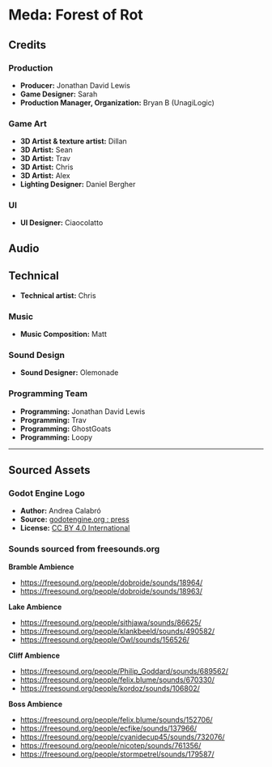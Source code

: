 # Meda: Forest of Rot

## Credits

### Production
- **Producer:** Jonathan David Lewis  
- **Game Designer:** Sarah  
- **Production Manager, Organization:** Bryan B (UnagiLogic)  

### Game Art
- **3D Artist & texture artist:** Dillan  
- **3D Artist:** Sean  
- **3D Artist:** Trav  
- **3D Artist:** Chris  
- **3D Artist:** Alex  
- **Lighting Designer:** Daniel Bergher

### UI
- **UI Designer:** Ciaocolatto  

## Audio

## Technical
- **Technical artist:** Chris

### Music
- **Music Composition:** Matt  

### Sound Design
- **Sound Designer:** Olemonade

### Programming Team
- **Programming:** Jonathan David Lewis  
- **Programming:** Trav  
- **Programming:** GhostGoats  
- **Programming:** Loopy  

---

## Sourced Assets

### Godot Engine Logo
- **Author:** Andrea Calabró  
- **Source:** [godotengine.org : press](https://godotengine.org/press/)  
- **License:** [CC BY 4.0 International](https://github.com/godotengine/godot/blob/master/LOGO_LICENSE.txt)  

### Sounds sourced from freesounds.org
**Bramble Ambience**  
- https://freesound.org/people/dobroide/sounds/18964/
- https://freesound.org/people/dobroide/sounds/18963/

**Lake Ambience**  
- https://freesound.org/people/sithjawa/sounds/86625/
- https://freesound.org/people/klankbeeld/sounds/490582/
- https://freesound.org/people/Owl/sounds/156526/

**Cliff Ambience**  
- https://freesound.org/people/Philip_Goddard/sounds/689562/
- https://freesound.org/people/felix.blume/sounds/670330/
- https://freesound.org/people/kordoz/sounds/106802/

**Boss Ambience**  
- https://freesound.org/people/felix.blume/sounds/152706/
- https://freesound.org/people/ecfike/sounds/137966/
- https://freesound.org/people/cyanidecup45/sounds/732076/
- https://freesound.org/people/nicotep/sounds/761356/
- https://freesound.org/people/stormpetrel/sounds/179587/
